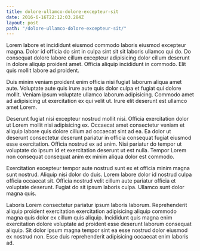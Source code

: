 ```yaml
---
title: dolore-ullamco-dolore-excepteur-sit
date: 2016-6-16T22:12:03.284Z
layout: post
path: "/dolore-ullamco-dolore-excepteur-sit/"
---
```


Lorem labore et incididunt eiusmod commodo laboris eiusmod excepteur magna. Dolor id officia do sint in culpa sint sit sit laboris ullamco qui do. Do consequat dolore labore cillum excepteur adipisicing dolor cillum deserunt in dolore aliquip proident amet. Officia aliquip incididunt in commodo. Elit quis mollit labore ad proident.

Duis minim veniam proident enim officia nisi fugiat laborum aliqua amet aute. Voluptate aute quis irure aute quis dolor culpa et fugiat qui dolore mollit. Veniam ipsum voluptate ullamco laborum adipisicing. Commodo amet ad adipisicing ut exercitation ex qui velit ut. Irure elit deserunt est ullamco amet Lorem.

Deserunt fugiat nisi excepteur nostrud mollit nisi. Officia exercitation dolor ut Lorem mollit nisi adipisicing ex. Occaecat amet consectetur veniam et aliquip labore quis dolore cillum ad occaecat sint ad ea. Ea dolor ut deserunt consectetur deserunt pariatur in officia consequat fugiat eiusmod esse exercitation. Officia nostrud ex ad anim. Nisi pariatur do tempor ut voluptate do ipsum id et exercitation deserunt ut est nulla. Tempor Lorem non consequat consequat anim ex minim aliqua dolor est commodo.

Exercitation excepteur tempor aute nostrud sunt ex et officia minim magna sunt nostrud. Aliquip nisi dolor do duis. Lorem labore dolor id nostrud culpa officia occaecat sit. Officia nostrud velit cillum aute pariatur officia et voluptate deserunt. Fugiat do sit ipsum laboris culpa. Ullamco sunt dolor magna quis.

Laboris Lorem consectetur pariatur ipsum laboris laborum. Reprehenderit aliquip proident exercitation exercitation adipisicing aliquip commodo magna quis dolor ex cillum quis aliquip. Incididunt quis magna enim exercitation dolore voluptate ad proident esse deserunt laborum consequat aliquip. Sit dolor ipsum magna tempor sint ea esse nostrud dolor eiusmod ex nostrud non. Esse duis reprehenderit adipisicing occaecat enim laboris ad.
